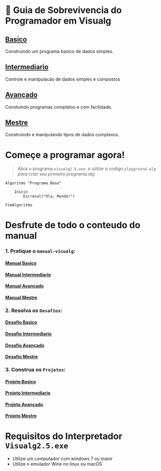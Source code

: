 


# :card_index: Guia de Sobrevivencia do Programador em Visualg
## [Basico](manual-visualg/1.basico.md/README.md)
Construindo um programa basico de dados simples.
## [Intermediario](manual-visualg/2.intermediario.md/README.md)
Controle e manipulacão de dados simples e compostos
## [Avançado](manual-visualg/3.avancado.md/README.md)
Constuindo programas completos e com facilidade.
## [Mestre](manual-visualg/4.mestre.md/README.md)
Construindo e manipulando tipos de dados complexos.   

# Começe a programar agora!  
> Abra o programa `visualg2.5.exe`. 
> _e utilize o codigo `playground.alg` para criar seu primeiro programa.alg_  

~~~ alg
Algoritmo "Programa Base"
    
    Inicio
        Escreval("Ola, Mundo!")

FimAlgoritmo
~~~

# Desfrute de todo o conteudo do manual

### 1. Pratique o `manual-visualg`:
#### [Manual Basico](manual-visualg/1.basico.md/README.md)
#### [Manual Intermediario](manual-visualg/2.intermediario.md/README.md)
#### [Manual Avançado](manual-visualg/3.avancado.md/README.md)
#### [Manual Mestre](manual-visualg/4.mestre.md/README.md)


### 2. Resolva os `Desafios`: 
#### [Desafio Basico](manual-visualg/1.basico.md/desafios/README.md)  
#### [Desafio Intermediario](manual-visualg/2.intermediario.md/desafios/README.md)  
#### [Desafio Avançado](manual-visualg/3.avancado.md/desafios/README.md)   
#### [Desafio Mestre](manual-visualg/4.mestre.md/desafios/README.md)    
### 3. Construa os `Projetos`: 
#### [Projeto Basico](manual-visualg/1.basico.md/projetos/README.md)  
#### [Projeto Intermediario](manual-visualg/2.intermediario.md/projetos/README.md)  
#### [Projeto Avançado](manual-visualg/3.avancado.md/projetos/README.md)  
#### [Projeto Mestre](manual-visualg/4.mestre.md/projetos/README.md)    

# Requisitos do Interpretador `Visualg2.5.exe`
* Utilize um computador com windows 7 ou maior
* Utilize o emulador Wine no linux ou macOS